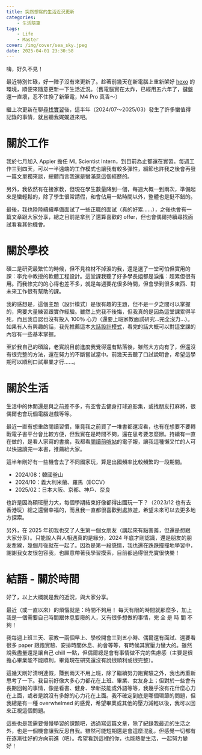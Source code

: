 ```yaml
---
title: 突然想寫的生活近況更新
categories:
    - 生活隨筆
tags:
    - Life
    - Master
cover: /img/cover/sea_sky.jpeg
date: 2025-04-01 23:30:58
---
```


嗨，好久不見！

最近特別忙碌，好一陣子沒有來更新了。趁著前幾天在新電腦上重新架好 [hexo](https://jackchen890311.github.io/2023/01/19/build-my-blog/) 的環境，順便來隨意更新一下生活近況。（舊電腦實在太炸，已經用五六年了，鍵盤還一直壞，忍不住換了新筆電，M4 Pro 真香～）

繼上次更新在聊[尋找實習](https://jackchen890311.github.io/2024/06/28/summer-intern-2024/)後，這半年（2024/07～2025/03）發生了許多蠻值得記錄的事情，就且聽我娓娓道來吧。

# 關於工作
我於七月加入 Appier 擔任 ML Scientist Intern，到目前為止都還在實習。每週工作三到四天，可以一半遠端的工作模式也讓我有較多彈性，細節也許我之後會再發一篇文單獨來談，總體而言我還是蠻滿意這個經歷的。

另外，我依然有在接家教，但現在學生數量降到一個，每週大概一到兩次，準備起來是蠻輕鬆的，除了學生很常請假，和會佔用一點時間以外，整體也是挺不錯的。

最後，我也陸陸續續準備面試了一些正職的面試（真的好累......），之後也會有一篇文章跟大家分享，總之目前是拿到了還算喜歡的 offer，但也會偶爾持續尋找面試看看其他機會。

# 關於學校
碩二是研究最繁忙的時候，但不見棺材不掉淚的我，還是選了一堂可怕但實用的課：李允中教授的軟體工程設計。這堂課我聽了好多學長姐都是淚推：超累但很有用。而我修完的的心得也差不多，就是每週要花很多時間，但會學到很多東西、對未來工作很有幫助的課。

我的感想是，這個主題（設計模式）是很有趣的主題，但不是一夕之間可以掌握的，需要大量練習跟實作經驗。雖然上完我不後悔，但我真的是因為這堂課累得半死，而且我自認也沒有投入 100％ 心力（還要上班家教面試研究...完全沒力...）。如果有人有興趣的話，我先推薦這本[大話設計模式](https://github.com/jizongFox/E-book/blob/master/%5B%E5%A4%A7%E8%AF%9D%E8%AE%BE%E8%AE%A1%E6%A8%A1%E5%BC%8F(Java)%5D.%E5%90%B4%E5%BC%BA.%E6%89%AB%E6%8F%8F%E7%89%88.pdf)，看完的話大概可以對這堂課的內容有一些基本掌握。

至於我自己的碩論，老實說目前進度我覺得還有點落後，雖然大方向有了，但還沒有很完整的方法，還在努力的不斷嘗試當中。前幾天去聽了口試說明會，希望這學期可以順利口試畢業才行......。

# 關於生活
生活中的休閒還是與之前差不多，有空會去健身打球追影集，或找朋友打麻將，很偶爾也會玩個電腦遊戲等等。

最近一直有想重啟閱讀習慣，畢竟我之前買了一堆書都還沒看，也有在想要不要轉戰電子書平台會比較方便，但我實在是時間不夠，還在思考要怎麼辦。持續有一直在做的，是看人家寫的書摘，我都看[閱讀前哨站](https://readingoutpost.com/)的電子報，讓我這種懶又忙的人可以快速讀完一本書，推薦給大家。

這半年剛好有一些機會去了不同國家玩，算是出國頻率比較頻繁的一段期間。
- 2024/08：韓國釜山  
- 2024/10：義大利米蘭、羅馬（ECCV）  
- 2025/02：日本大阪、京都、神戶、奈良  

也許是因為碩班壓力大，每個學期結束好像都得出國玩一下？（2023/12 也有去香港玩）總之還蠻幸福的，而且我一直都很喜歡到處旅遊，希望未來可以去更多地方探索。

另外，在 2025 年初我也交了人生第一個女朋友（講起來有點害羞，但還是想跟大家分享）。只能說人與人相遇真的是緣分，2024 年底才剛認識，還是朋友的朋友牽線，幾個月後就在一起了。因為是第一段感情，我也還在跌跌撞撞地學習中，謝謝我女友很包容我，也願意帶著我學習摸索，目前都過得很充實很快樂！

# 結語 - 關於時間
好了，以上大概就是我的近況，與大家分享。

最近（或一直以來）的煩惱就是：時間不夠用！
每天有限的時間就那麼多，加上我是一個需要自己時間跟休息耍廢的人，又有很多想做的事情，完 全 是 時 間 不 夠！

我每週上班三天、家教一兩個早上、學校開會三到五小時、偶爾還有面試、還要看很多 paper 跟跑實驗、安排時間休息、約會等等，有時候其實壓力蠻大的。雖然說我盡量還是讓自己 chill 一點，但偶爾總是會有事情做不完的焦慮感（主要是很擔心畢業能不能順利，畢竟現在研究還沒有說很順利或很完整）。

這幾天剛好清明連假，賺到兩天不用上班，除了繼續努力跑實驗之外，我也再重新思考了一下。我目前好像大多心力都花在上班、畢業、女友身上；但對於一些會有長期回報的事情，像是看書、健身、學新技能或外語等等，我幾乎沒有花什麼心力在上面，或者是說沒有多餘的心力花在上面。我不確定到底是哪個環節的問題，但我總是有一種 overwhelmed 的感覺，希望畢業或其他的壓力減輕以後，我可以回來正視這個問題。

這些也是我需要慢慢學習的課題吧，透過寫這篇文章，除了紀錄我最近的生活之外，也是一個機會讓我反思自我。雖然可能短期還是會這麼混亂，但感覺一切都有在逐漸往好的方向前進（吧）。希望看到這裡的你，也能熱愛生活，一起努力變好！
